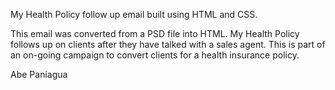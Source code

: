 My Health Policy follow up email built using HTML and CSS.

This email was converted from a PSD file into HTML. My Health Policy follows up on clients after they have talked with a sales agent. This is part of an on-going campaign to convert clients for a health insurance policy.

Abe Paniagua

